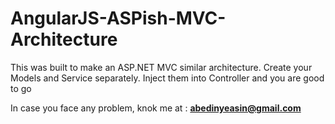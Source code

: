 # AngularJS-ASPish-MVC-Architecture
This was built to make an ASP.NET MVC similar architecture. Create your Models and Service separately. Inject them into Controller and you are good to go

In case you face any problem, knok me at : **abedinyeasin@gmail.com**

